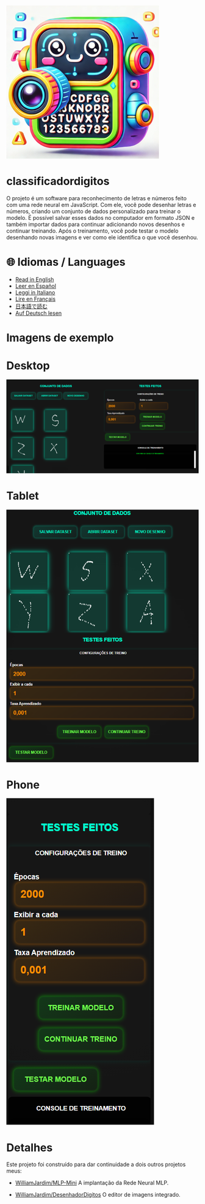 ![Icone](./imagens/icone-400x400.png)

# classificadordigitos
O projeto é um software para reconhecimento de letras e números feito com uma rede neural em JavaScript. Com ele, você pode desenhar letras e números, criando um conjunto de dados personalizado para treinar o modelo. É possível salvar esses dados no computador em formato JSON e também importar dados para continuar adicionando novos desenhos e continuar treinando. Após o treinamento, você pode testar o modelo desenhando novas imagens e ver como ele identifica o que você desenhou.

# 🌐 Idiomas / Languages
 - [Read in English](./README-en.md)
 - [Leer en Español](./README-es.md)
 - [Leggi in Italiano](./README-it.md)
 - [Lire en Français](./README-fr.md)
 - [日本語で読む](./README-ja.md)
 - [Auf Deutsch lesen](./README-de.md)

# Imagens de exemplo
# Desktop
![Desktop](./imagens/demo-desktop.png)

# Tablet
![Tablet](./imagens/demo-tablet.png)

# Phone
![Phone](./imagens/demo-phone.png)

# Detalhes
Este projeto foi construído para dar continuidade a dois outros projetos meus:

 - [WilliamJardim/MLP-Mini](https://github.com/WilliamJardim/MLP-mini) 
 A implantação da Rede Neural MLP.

 - [WilliamJardim/DesenhadorDigitos](https://github.com/WilliamJardim/desenhadordigitos)
 O editor de imagens integrado.
